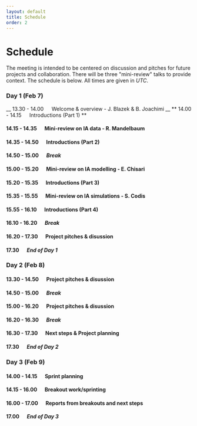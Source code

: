 ```yaml
---
layout: default
title: Schedule
order: 2
---
```


# Schedule

The meeting is intended to be centered on discussion and pitches for future projects and collaboration. There will be three "mini-review" talks to provide context. The schedule is below. All times are given in _UTC_.

### Day 1 (Feb 7)

__ 13.30 - 14.00 &emsp; Welcome & overview - J. Blazek & B. Joachimi __
** 14.00 - 14.15 &emsp; Introductions (Part 1) **
#### 14.15 - 14.35 &emsp; Mini-review on IA data - R. Mandelbaum
#### 14.35 - 14.50 &emsp; Introductions (Part 2)

#### 14.50 - 15.00 &emsp; _Break_

#### 15.00 - 15.20 &emsp; Mini-review on IA modelling - E. Chisari
#### 15.20 - 15.35 &emsp; Introductions (Part 3)
#### 15.35 - 15.55 &emsp; Mini-review on IA simulations - S. Codis
#### 15.55 - 16.10 &emsp; Introductions (Part 4)

#### 16.10 - 16.20 &emsp; _Break_

#### 16.20 - 17.30 &emsp; Project pitches & disussion

#### 17.30 &emsp; _End of Day 1_


### Day 2 (Feb 8)

#### 13.30 - 14.50 &emsp; Project pitches & disussion

#### 14.50 - 15.00 &emsp; _Break_

#### 15.00 - 16.20 &emsp; Project pitches & disussion

#### 16.20 - 16.30 &emsp; _Break_

#### 16.30 - 17.30 &emsp; Next steps & Project planning

#### 17.30 &emsp; _End of Day 2_


### Day 3 (Feb 9)

#### 14.00 - 14.15 &emsp; Sprint planning

#### 14.15 - 16.00 &emsp; Breakout work/sprinting

#### 16.00 - 17.00 &emsp; Reports from breakouts and next steps

#### 17.00 &emsp; _End of Day 3_



